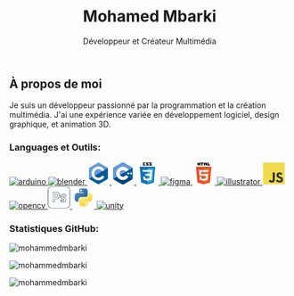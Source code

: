 <!DOCTYPE html>
<html lang="fr">
<head>
    <link rel="stylesheet" href="designe.css">
    <meta charset="UTF-8">
    <meta name="viewport" content="width=device-width, initial-scale=1.0">
    <title>Portfolio de Mohamed Mbarki</title>
    <link rel="stylesheet" href="styles.css">
</head>
<body>
    <header>
        <h1>Mohamed Mbarki</h1>
        <p>Développeur et Créateur Multimédia</p>
    </header>
    <section>
        <h2>À propos de moi</h2>
        <p>Je suis un développeur passionné par la programmation et la création multimédia. J'ai une expérience variée en développement logiciel, design graphique, et animation 3D.</p>
    </section>
    <section>
        <h3>Languages et Outils:</h3>
        <div class="icons">
            <a href="https://www.arduino.cc/" target="_blank" rel="noreferrer">
                <img src="https://cdn.worldvectorlogo.com/logos/arduino-1.svg" alt="arduino" width="40" height="40">
            </a>
            <a href="https://www.blender.org/" target="_blank" rel="noreferrer">
                <img src="https://download.blender.org/branding/community/blender_community_badge_white.svg" alt="blender" width="40" height="40">
            </a>
            <a href="https://www.cprogramming.com/" target="_blank" rel="noreferrer">
                <img src="https://raw.githubusercontent.com/devicons/devicon/master/icons/c/c-original.svg" alt="c" width="40" height="40">
            </a>
            <a href="https://www.w3schools.com/cpp/" target="_blank" rel="noreferrer">
                <img src="https://raw.githubusercontent.com/devicons/devicon/master/icons/cplusplus/cplusplus-original.svg" alt="cplusplus" width="40" height="40">
            </a>
            <a href="https://www.w3schools.com/css/" target="_blank" rel="noreferrer">
                <img src="https://raw.githubusercontent.com/devicons/devicon/master/icons/css3/css3-original-wordmark.svg" alt="css3" width="40" height="40">
            </a>
            <a href="https://www.figma.com/" target="_blank" rel="noreferrer">
                <img src="https://www.vectorlogo.zone/logos/figma/figma-icon.svg" alt="figma" width="40" height="40">
            </a>
            <a href="https://www.w3.org/html/" target="_blank" rel="noreferrer">
                <img src="https://raw.githubusercontent.com/devicons/devicon/master/icons/html5/html5-original-wordmark.svg" alt="html5" width="40" height="40">
            </a>
            <a href="https://www.adobe.com/in/products/illustrator.html" target="_blank" rel="noreferrer">
                <img src="https://www.vectorlogo.zone/logos/adobe_illustrator/adobe_illustrator-icon.svg" alt="illustrator" width="40" height="40">
            </a>
            <a href="https://developer.mozilla.org/en-US/docs/Web/JavaScript" target="_blank" rel="noreferrer">
                <img src="https://raw.githubusercontent.com/devicons/devicon/master/icons/javascript/javascript-original.svg" alt="javascript" width="40" height="40">
            </a>
            <a href="https://opencv.org/" target="_blank" rel="noreferrer">
                <img src="https://www.vectorlogo.zone/logos/opencv/opencv-icon.svg" alt="opencv" width="40" height="40">
            </a>
            <a href="https://www.photoshop.com/en" target="_blank" rel="noreferrer">
                <img src="https://raw.githubusercontent.com/devicons/devicon/master/icons/photoshop/photoshop-line.svg" alt="photoshop" width="40" height="40">
            </a>
            <a href="https://www.python.org" target="_blank" rel="noreferrer">
                <img src="https://raw.githubusercontent.com/devicons/devicon/master/icons/python/python-original.svg" alt="python" width="40" height="40">
            </a>
            <a href="https://unity.com/" target="_blank" rel="noreferrer">
                <img src="https://www.vectorlogo.zone/logos/unity3d/unity3d-icon.svg" alt="unity" width="40" height="40">
            </a>
        </div>
    </section>
    <section>
        <h3>Statistiques GitHub:</h3>
        <div class="stats">
            <p>
                <img src="https://github-readme-stats.vercel.app/api/top-langs?username=mohammedmbarki&show_icons=true&locale=en&layout=compact" alt="mohammedmbarki">
            </p>
            <p>
                <img src="https://github-readme-stats.vercel.app/api?username=mohammedmbarki&show_icons=true&locale=en" alt="mohammedmbarki">
            </p>
            <p>
                <img src="https://github-readme-streak-stats.herokuapp.com/?user=mohammedmbarki" alt="mohammedmbarki">
            </p>
        </div>
    </section>
</body>
</html>
